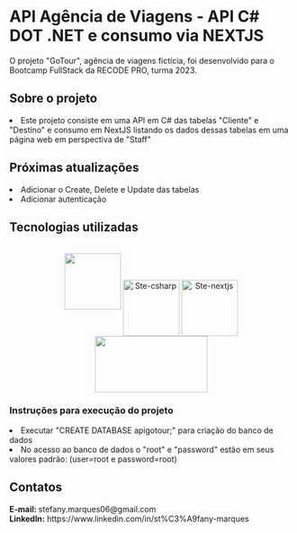 # API Agência de Viagens - API C# DOT .NET e consumo via NEXTJS

<p> O projeto "GoTour", agência de viagens fictícia, foi desenvolvido para o Bootcamp FullStack da RECODE PRO, turma 2023.  </p>
    
<h2> Sobre o projeto </h2>

<li> Este projeto consiste em uma API em C# das tabelas "Cliente" e "Destino" e consumo em NextJS listando os dados dessas tabelas em uma página web em perspectiva de "Staff" </li>

<h2> Próximas atualizações </h2>

  <li> Adicionar o Create, Delete e Update das tabelas</li>
  <li> Adicionar autenticação </li>
    
</ol>

<h2>Tecnologias utilizadas </h2>

<div style="display: inline_block" align="center"><br>

<img src="https://cdn.jsdelivr.net/gh/devicons/devicon/icons/mysql/mysql-original.svg" width="100" height="100"/> 
<img align="center" alt="Ste-csharp" height="100" width="100" src="https://growiz.com.br/wp-content/uploads/2020/08/kisspng-c-programming-language-logo-microsoft-visual-stud-atlas-portfolio-5b899192d7c600.1628571115357423548838.png"> 
<img align="center" alt="Ste-nextjs" height="100" width="100" src="https://miro.medium.com/v2/resize:fit:720/format:webp/1*W0fC854FAMD1EP60bnl2lg.png">
<img src="https://static1.smartbear.co/swagger/media/assets/images/swagger_logo.svg" width="200" height="100"/> 
 

</div>

<h3> Instruções para execução do projeto </h3>
<li> Executar "CREATE DATABASE apigotour;" para criação do banco de dados </li>
<li> No acesso ao banco de dados o "root" e "password" estão em seus valores padrão: (user=root e password=root) </li>


<h2> Contatos </h2>
<strong> E-mail: </strong> stefany.marques06@gmail.com<br>
<strong>LinkedIn:</strong> https://www.linkedin.com/in/st%C3%A9fany-marques 
